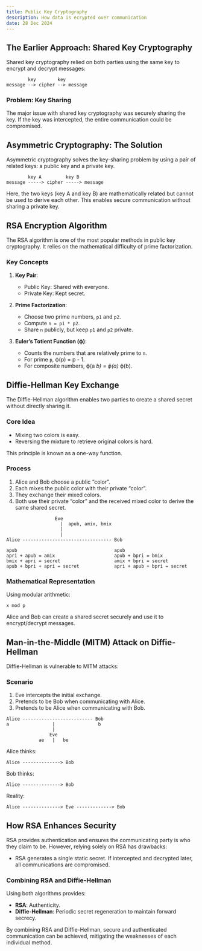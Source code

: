 ```yaml
---
title: Public Key Cryptography
description: How data is ecrypted over communication
date: 28 Dec 2024
---
```


## The Earlier Approach: Shared Key Cryptography

Shared key cryptography relied on both parties using the same key to encrypt and decrypt messages:

```
        key        key
message --> cipher --> message
```

### Problem: Key Sharing

The major issue with shared key cryptography was securely sharing the key. If the key was intercepted, the entire communication could be compromised.

## Asymmetric Cryptography: The Solution

Asymmetric cryptography solves the key-sharing problem by using a pair of related keys: a public key and a private key.

```
        key A         key B
message -----> cipher -----> message
```

Here, the two keys (key A and key B) are mathematically related but cannot be used to derive each other. This enables secure communication without sharing a private key.

## RSA Encryption Algorithm

The RSA algorithm is one of the most popular methods in public key cryptography. It relies on the mathematical difficulty of prime factorization.

### Key Concepts

1. **Key Pair**:

   - Public Key: Shared with everyone.
   - Private Key: Kept secret.

2. **Prime Factorization**:

   - Choose two prime numbers, `p1` and `p2`.
   - Compute `n = p1 * p2`.
   - Share `n` publicly, but keep `p1` and `p2` private.

3. **Euler’s Totient Function (ϕ)**:
   - Counts the numbers that are relatively prime to `n`.
   - For prime `p`, ϕ(p) = p - 1.
   - For composite numbers, ϕ(a _b) = ϕ(a)_ ϕ(b).

## Diffie-Hellman Key Exchange

The Diffie-Hellman algorithm enables two parties to create a shared secret without directly sharing it.

### Core Idea

- Mixing two colors is easy.
- Reversing the mixture to retrieve original colors is hard.

This principle is known as a one-way function.

### Process

1. Alice and Bob choose a public “color”.
2. Each mixes the public color with their private “color”.
3. They exchange their mixed colors.
4. Both use their private “color” and the received mixed color to derive the same shared secret.

```
                  Eve
                    |  apub, amix, bmix
                    |
                    |
Alice --------------------------------- Bob

apub                                    apub
apri + apub = amix                      apub + bpri = bmix
bmix + apri = secret                    amix + bpri = secret
apub + bpri + apri = secret             apri + apub + bpri = secret
```

### Mathematical Representation

Using modular arithmetic:

```
x mod p
```

Alice and Bob can create a shared secret securely and use it to encrypt/decrypt messages.

## Man-in-the-Middle (MITM) Attack on Diffie-Hellman

Diffie-Hellman is vulnerable to MITM attacks:

### Scenario

1. Eve intercepts the initial exchange.
2. Pretends to be Bob when communicating with Alice.
3. Pretends to be Alice when communicating with Bob.

```
Alice -------------------------- Bob
a                |                b
                 |
                Eve
            ae   |   be
```

Alice thinks:

```
Alice --------------> Bob
```

Bob thinks:

```
Alice --------------> Bob
```

Reality:

```
Alice --------------> Eve -------------> Bob
```

## How RSA Enhances Security

RSA provides authentication and ensures the communicating party is who they claim to be. However, relying solely on RSA has drawbacks:

- RSA generates a single static secret. If intercepted and decrypted later, all communications are compromised.

### Combining RSA and Diffie-Hellman

Using both algorithms provides:

- **RSA**: Authenticity.
- **Diffie-Hellman**: Periodic secret regeneration to maintain forward secrecy.

By combining RSA and Diffie-Hellman, secure and authenticated communication can be achieved, mitigating the weaknesses of each individual method.
